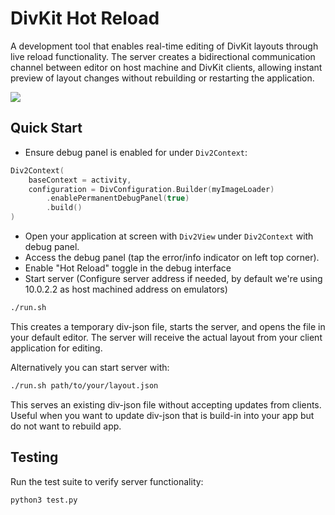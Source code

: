 # DivKit Hot Reload

A development tool that enables real-time editing of DivKit layouts through live reload functionality.
The server creates a bidirectional communication channel between editor on host machine and DivKit clients,
allowing instant preview of layout changes without rebuilding or restarting the application.

![](./hot_reload.gif)

## Quick Start
- Ensure debug panel is enabled for under `Div2Context`:
```kotlin
Div2Context(
    baseContext = activity,
    configuration = DivConfiguration.Builder(myImageLoader)
        .enablePermanentDebugPanel(true)
        .build()
)
```

- Open your application at screen with `Div2View` under `Div2Context` with debug panel.
- Access the debug panel (tap the error/info indicator on left top corner).
- Enable "Hot Reload" toggle in the debug interface
- Start server (Configure server address if needed, by default we're using 10.0.2.2 as host machined address on emulators)
```sh
./run.sh
```

This creates a temporary div-json file, starts the server, and opens the file in your default editor.
The server will receive the actual layout from your client application for editing.

Alternatively you can start server with:
```bash
./run.sh path/to/your/layout.json
```
This serves an existing div-json file without accepting updates from clients. Useful when you
want to update div-json that is build-in into your app but do not want to rebuild app.

## Testing
Run the test suite to verify server functionality:
```bash
python3 test.py
```
